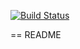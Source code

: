 [![Build Status](https://travis-ci.org/jcrides/jnotes.svg?branch=master)](https://travis-ci.org/jcrides/jnotes)

== README

